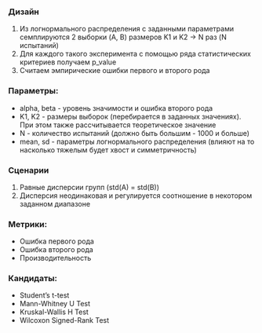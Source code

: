 ### Дизайн
1. Из логнормального распределения с заданными параметрами семплируются 2 выборки (A, B) размеров K1 и K2 -> N раз (N испытаний)
2. Для каждого такого эксперимента с помощью ряда статистических критериев получаем p_value
3. Считаем эмпирические ошибки первого и второго рода

### Параметры:
- alpha, beta - уровень значимости и ошибка второго рода
- K1, K2 - размеры выборок (перебирается в заданных значениях). При этом также рассчитывается теоретическое значение
- N - количество испытаний (должно быть большим - 1000 и больше)
- mean, sd - параметры логнормального распределения (влияют на то насколько тяжелым будет хвост и симметричность)

### Сценарии
1. Равные дисперсии групп (std(A) = std(B))
2. Дисперсия неодинаковая и регулируется соотношение в некотором заданном диапазоне

### Метрики: 
- Ошибка первого рода
- Ошибка второго рода
- Производительность

### Кандидаты:
- Student’s t-test
- Mann-Whitney U Test
- Kruskal-Wallis H Test
- Wilcoxon Signed-Rank Test
